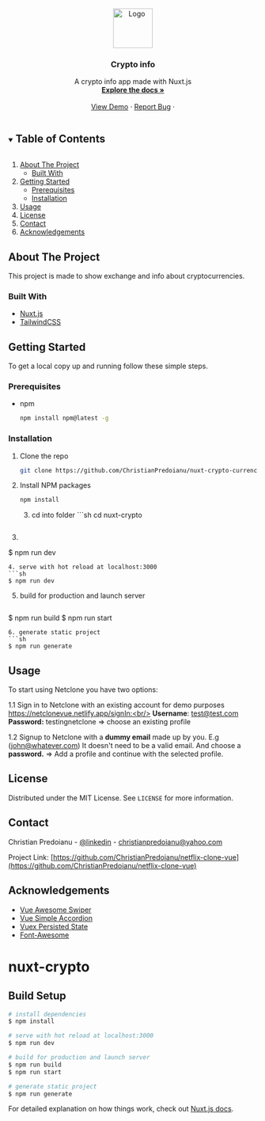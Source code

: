 
<!-- PROJECT LOGO -->
<br />
<p align="center">
  <a href="https://github.com/ChristianPredoianu/nuxt-crypto-currency-v2">
    <img src="src/assets/images/netclone.png" alt="Logo" width="80" height="80">
  </a>

  <h3 align="center">Crypto info</h3>

  <p align="center">
   A crypto info app made with Nuxt.js
    <br />
    <a href="https://github.com/ChristianPredoianu/nuxt-crypto-currency-v2"><strong>Explore the docs »</strong></a>
    <br />
    <br />
    <a href="https://nuxtcryptov2.netlify.app/">View Demo</a>
    ·
    <a href="https://github.com/ChristianPredoianu/nuxt-crypto-currency-v2/issues/issues">Report Bug</a>
    ·
   
  </p>
</p>



<!-- TABLE OF CONTENTS -->
<details open="open">
  <summary><h2 style="display: inline-block">Table of Contents</h2></summary>
  <ol>
    <li>
      <a href="#about-the-project">About The Project</a>
      <ul>
        <li><a href="#built-with">Built With</a></li>
      </ul>
    </li>
    <li>
      <a href="#getting-started">Getting Started</a>
      <ul>
        <li><a href="#prerequisites">Prerequisites</a></li>
        <li><a href="#installation">Installation</a></li>
      </ul>
    </li>
    <li><a href="#usage">Usage</a></li>
    <li><a href="#license">License</a></li>
    <li><a href="#contact">Contact</a></li>
    <li><a href="#acknowledgements">Acknowledgements</a></li>
  </ol>
</details>



<!-- ABOUT THE PROJECT -->
## About The Project

This project is made to show exchange and info about cryptocurrencies.

### Built With

* [Nuxt.js](https://vuejs.org/)
* [TailwindCSS](https://tailwindcss.com/)



<!-- GETTING STARTED -->
## Getting Started

To get a local copy up and running follow these simple steps.

### Prerequisites

* npm
  ```sh
  npm install npm@latest -g
  ```

### Installation

1. Clone the repo
   ```sh
   git clone https://github.com/ChristianPredoianu/nuxt-crypto-currency-v2.git
   ```
2. Install NPM packages
   ```sh
   npm install
   ``` 
   3. cd into folder    ```sh
   cd nuxt-crypto
   ``` 
3. 
   ```sh
$ npm run dev
   ```
4. serve with hot reload at localhost:3000
   ```sh
$ npm run dev
   ```
   
5. build for production and launch server
   ```sh
$ npm run build
$ npm run start
   ```
6. generate static project
   ```sh
$ npm run generate
   ```


<!-- USAGE EXAMPLES -->
## Usage

To start using Netclone you have two options:

1.1 Sign in to Netclone with an existing account for demo purposes https://netclonevue.netlify.app/signIn:<br/>
    <b>Username</b>: test@test.com  
    <b>Password:</b> testingnetclone
    => choose an existing profile
   
1.2 Signup to Netclone with a <b>dummy email</b> made up by you. E.g (john@whatever.com) It doesn't need to be a valid email. And choose a <b>password.</b> 
    => Add a profile and continue with the selected profile.



<!-- LICENSE -->
## License

Distributed under the MIT License. See `LICENSE` for more information.


<!-- CONTACT -->
## Contact

Christian Predoianu - [@linkedin](https://se.linkedin.com/in/christian-predoianu-369218157) - christianpredoianu@yahoo.com

Project Link: [https://github.com/ChristianPredoianu/netflix-clone-vue](https://github.com/ChristianPredoianu/netflix-clone-vue)



<!-- ACKNOWLEDGEMENTS -->
## Acknowledgements

* [Vue Awesome Swiper](https://github.com/surmon-china/vue-awesome-swiper)
* [Vue Simple Accordion](https://github.com/tkhquang/vue-simple-accordion)
* [Vuex Persisted State](https://github.com/robinvdvleuten/vuex-persistedstate)
* [Font-Awesome](https://fontawesome.com/)





<!-- MARKDOWN LINKS & IMAGES -->
<!-- https://www.markdownguide.org/basic-syntax/#reference-style-links -->
[contributors-shield]: https://img.shields.io/github/contributors/github_username/repo.svg?style=for-the-badge
[contributors-url]: https://github.com/github_username/repo/graphs/contributors
[forks-shield]: https://img.shields.io/github/forks/github_username/repo.svg?style=for-the-badge
[forks-url]: https://github.com/github_username/repo/network/members
[stars-shield]: https://img.shields.io/github/stars/github_username/repo.svg?style=for-the-badge
[stars-url]: https://github.com/github_username/repo/stargazers
[issues-shield]: https://img.shields.io/github/issues/github_username/repo.svg?style=for-the-badge
[issues-url]: https://github.com/github_username/repo/issues
[license-shield]: https://img.shields.io/github/license/github_username/repo.svg?style=for-the-badge
[license-url]: https://github.com/github_username/repo/blob/master/LICENSE.txt
[linkedin-shield]: https://img.shields.io/badge/-LinkedIn-black.svg?style=for-the-badge&logo=linkedin&colorB=555
[linkedin-url]: https://linkedin.com/in/github_username 
 



# nuxt-crypto

## Build Setup

```bash
# install dependencies
$ npm install

# serve with hot reload at localhost:3000
$ npm run dev

# build for production and launch server
$ npm run build
$ npm run start

# generate static project
$ npm run generate
```

For detailed explanation on how things work, check out [Nuxt.js docs](https://nuxtjs.org).

